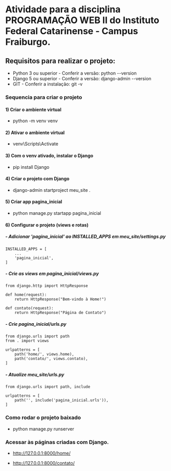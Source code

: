 # Atividade para a disciplina PROGRAMAÇÃO WEB II do Instituto Federal Catarinense - Campus Fraiburgo.


## Requisitos para realizar o projeto:

* Python 3 ou superior - Conferir a versão: python --version
* Django 5 ou superior - Conferir a versão: django-admin --version
* GIT - Conferir a instalação: git -v

### Sequencia para criar o projeto

#### 1) Criar o ambiente virtual

* python -m venv venv


#### 2) Ativar o ambiente virtual

* venv\Scripts\Activate


#### 3) Com o venv ativado, instalar o Django

* pip install Django


#### 4) Criar o projeto com Django

* django-admin startproject meu_site .


#### 5) Criar app pagina_inicial

* python manage.py startapp pagina_inicial


#### 6) Configurar o projeto (views e rotas)

##### - Adicionar 'pagina_inicial' ao INSTALLED_APPS em meu_site/settings.py

```
INSTALLED_APPS = [
    ...
    'pagina_inicial',
]
```

##### - Crie as views em pagina_inicial/views.py

```
from django.http import HttpResponse

def home(request):
    return HttpResponse("Bem-vindo à Home!")

def contato(request):
    return HttpResponse("Página de Contato")
```


##### - Crie pagina_inicial/urls.py

```
from django.urls import path
from . import views

urlpatterns = [
    path('home/', views.home),
    path('contato/', views.contato),
]
```

##### - Atualize meu_site/urls.py

```
from django.urls import path, include

urlpatterns = [
    path('', include('pagina_inicial.urls')),
]
```

### Como rodar o projeto baixado

* python manage.py runserver


### Acessar às páginas criadas com Django.

* http://127.0.0.1:8000/home/


* http://127.0.0.1:8000/contato/

